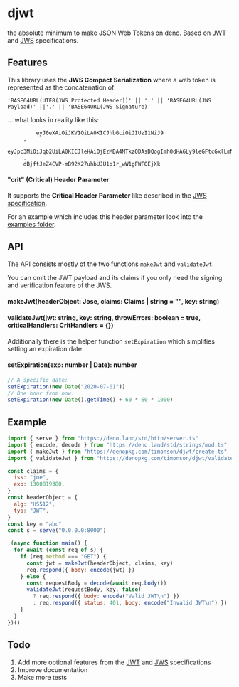 # djwt

the absolute minimum to make JSON Web Tokens on deno. Based on
[JWT](https://tools.ietf.org/html/rfc7519) and
[JWS](https://www.rfc-editor.org/rfc/rfc7515.html) specifications.

## Features

This library uses the **JWS Compact Serialization** where a web token is
represented as the concatenation of:

`'BASE64URL(UTF8(JWS Protected Header))' || '.' || 'BASE64URL(JWS Payload)' ||'.' || 'BASE64URL(JWS Signature)'`

... what looks in reality like this:

```
		 eyJ0eXAiOiJKV1QiLA0KICJhbGciOiJIUzI1NiJ9
     .
     eyJpc3MiOiJqb2UiLA0KICJleHAiOjEzMDA4MTkzODAsDQogImh0dHA6Ly9leGFtcGxlLmNvbS9pc19yb290Ijp0cnVlfQ
     .
     dBjftJeZ4CVP-mB92K27uhbUJU1p1r_wW1gFWFOEjXk
```

#### "crit" (Critical) Header Parameter

It supports the **Critical Header Parameter** like described in the
[JWS specification](https://www.rfc-editor.org/rfc/rfc7515.html#section-4.1.11).

For an example which includes this header parameter look into the
[examples folder](https://github.com/timonson/djwt/tree/master/examples).

## API

The API consists mostly of the two functions `makeJwt` and `validateJwt`.

You can omit the JWT payload and its claims if you only need the signing and
verification feature of the JWS.

#### makeJwt(headerObject: Jose, claims: Claims | string = "", key: string)

#### validateJwt(jwt: string, key: string, throwErrors: boolean = true, criticalHandlers: CritHandlers = {})

Additionally there is the helper function `setExpiration` which simplifies
setting an expiration date.

#### setExpiration(exp: number | Date): number

```javascript
// A specific date:
setExpiration(new Date("2020-07-01"))
// One hour from now:
setExpiration(new Date().getTime() + 60 * 60 * 1000)
```

## Example

```javascript
import { serve } from "https://deno.land/std/http/server.ts"
import { encode, decode } from "https://deno.land/std/strings/mod.ts"
import { makeJwt } from "https://denopkg.com/timonson/djwt/create.ts"
import { validateJwt } from "https://denopkg.com/timonson/djwt/validate.ts"

const claims = {
  iss: "joe",
  exp: 1300819380,
}
const headerObject = {
  alg: "HS512",
  typ: "JWT",
}
const key = "abc"
const s = serve("0.0.0.0:8000")

;(async function main() {
  for await (const req of s) {
    if (req.method === "GET") {
      const jwt = makeJwt(headerObject, claims, key)
      req.respond({ body: encode(jwt) })
    } else {
      const requestBody = decode(await req.body())
      validateJwt(requestBody, key, false)
        ? req.respond({ body: encode("Valid JWT\n") })
        : req.respond({ status: 401, body: encode("Invalid JWT\n") })
    }
  }
})()
```

## Todo

1. Add more optional features from the
   [JWT](https://tools.ietf.org/html/rfc7519) and
   [JWS](https://www.rfc-editor.org/rfc/rfc7515.html) specifications
2. Improve documentation
3. Make more tests
